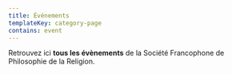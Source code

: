 ```yaml
---
title: Événements
templateKey: category-page
contains: event
---
```

Retrouvez ici **tous les évènements** de la Société Francophone de Philosophie de la Religion.